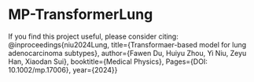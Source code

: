 # MP-TransformerLung
If you find this project useful, please consider citing: 
@inproceedings{niu2024Lung,
title={Transformaer-based model for lung adenocarcinoma subtypes},
author={Fawen Du, Huiyu Zhou, Yi Niu, Zeyu Han, Xiaodan Sui},
booktitle={Medical Physics},
Pages={DOI: 10.1002/mp.17006},
year={2024}}
